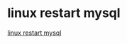 # linux restart mysql
[linux restart mysql](https://aiwithcloud.com/2022/09/15/linux_restart_mysql/)